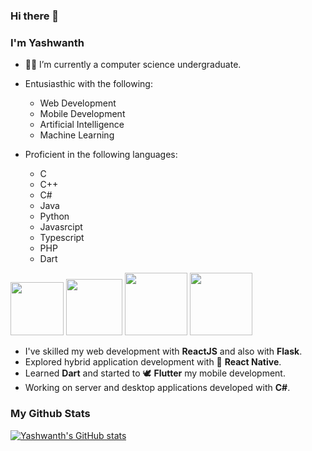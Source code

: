 ### Hi there 👋
### I'm Yashwanth


- 🧑‍🎓 I’m currently a computer science undergraduate.
- Entusiasthic with the following:
  -  Web Development
  -  Mobile Development
  -  Artificial Intelligence
  -  Machine Learning


- Proficient in the following languages:
  - C
  - C++
  - C#
  - Java
  - Python
  - Javasrcipt
  - Typescript
  - PHP
  - Dart

<img src="https://camo.githubusercontent.com/888e388801f947dec7c3d843942c277af25fe2b1aed1821542c4e711f210312a/68747470733a2f2f75706c6f61642e77696b696d656469612e6f72672f77696b6970656469612f636f6d6d6f6e732f7468756d622f632f63332f507974686f6e2d6c6f676f2d6e6f746578742e7376672f37363870782d507974686f6e2d6c6f676f2d6e6f746578742e7376672e706e67" width="85" height="85"> <img src="https://cdn.auth0.com/blog/es6rundown/logo.png" width="90" height="90" > <img src="https://cdn.auth0.com/blog/react-js/react.png" width="100" height="100"> <img src="https://miro.medium.com/max/1000/1*ilC2Aqp5sZd1wi0CopD1Hw.png" width="100" height="100">
- I've skilled my web development with **ReactJS** and also with **Flask**.
- Explored hybrid application development with 📱 **React Native**.
- Learned **Dart** and started to 🕊️ **Flutter** my mobile development.
- Working on server and desktop applications developed with **C#**.

### My Github Stats
[![Yashwanth's GitHub stats](https://github-readme-stats.vercel.app/api?username=yashwanth-17&show_icons=true&theme=dark)](https://github.com/yashwanth-17/github-readme-stats)
